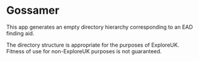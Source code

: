 Gossamer
========

This app generates an empty directory hierarchy corresponding to an EAD finding aid.

The directory structure is appropriate for the purposes of ExploreUK.  Fitness of use for non-ExploreUK purposes is not guaranteed.
